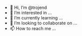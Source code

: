 - 👋 Hi, I’m @trojend
- 👀 I’m interested in ...
- 🌱 I’m currently learning ...
- 💞️ I’m looking to collaborate on ...
- 📫 How to reach me ...

<!---
trojend/trojend is a ✨ special ✨ repository because its `README.md` (this file) appears on your GitHub profile.
You can click the Preview link to take a look at your changes.
--->
